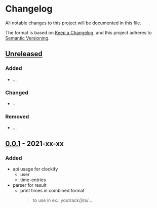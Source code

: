 # Changelog

All notable changes to this project will be documented in this file.

The format is based on [Keep a Changelog](https://keepachangelog.com/en/1.0.0/),
and this project adheres to [Semantic Versioning](https://semver.org/spec/v2.0.0.html).

## [Unreleased]

### Added

- ...

### Changed

- ...

### Removed

- ...

## [0.0.1] - 2021-xx-xx

### Added

- api usage for clockify
  - user
  - time-entries
- parser for result
  - print times in combined format
    > to use in ex.: youtrack/jira/...

[unreleased]: https://github.com/MVladislav/vm-clockify/compare/v1.0.0...HEAD
[0.0.1]: https://github.com/MVladislav/vm-clockify/releases/tag/v0.0.1
